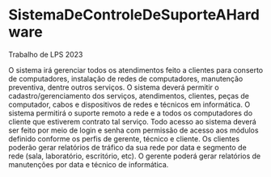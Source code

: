 # SistemaDeControleDeSuporteAHardware
Trabalho de LPS 2023

O sistema irá gerenciar todos os atendimentos feito a clientes para conserto de computadores, instalação de redes de computadores, manutenção preventiva, dentre outros serviços. O sistema deverá permitir o cadastro/gerenciamento dos serviços, atendimentos, clientes, peças de computador, cabos e dispositivos de redes e
técnicos em informática. O sistema permitirá o suporte remoto a rede e a todos os computadores do cliente que estiverem contrato tal serviço. Todo acesso ao sistema deverá ser feito por meio de login e senha com permissão de acesso aos módulos definido conforme os perfis de gerente, técnico e cliente. Os clientes poderão gerar relatórios de tráfico da sua rede por data e segmento de rede (sala, laboratório, escritório, etc). O gerente poderá gerar relatórios de manutenções por data e técnico de informática.
